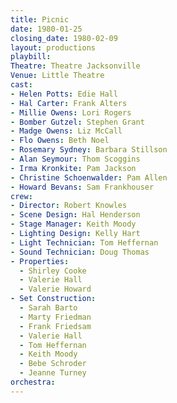 ```yaml
---
title: Picnic
date: 1980-01-25
closing_date: 1980-02-09
layout: productions
playbill:
Theatre: Theatre Jacksonville
Venue: Little Theatre
cast:
- Helen Potts: Edie Hall
- Hal Carter: Frank Alters
- Millie Owens: Lori Rogers
- Bomber Gutzel: Stephen Grant
- Madge Owens: Liz McCall
- Flo Owens: Beth Noel
- Rosemary Sydney: Barbara Stillson
- Alan Seymour: Thom Scoggins
- Irma Kronkite: Pam Jackson
- Christine Schoenwalder: Pam Allen
- Howard Bevans: Sam Frankhouser
crew:
- Director: Robert Knowles
- Scene Design: Hal Henderson
- Stage Manager: Keith Moody
- Lighting Design: Kelly Hart
- Light Technician: Tom Heffernan
- Sound Technician: Doug Thomas
- Properties:
  - Shirley Cooke
  - Valerie Hall
  - Valerie Howard
- Set Construction:
  - Sarah Barto
  - Marty Friedman
  - Frank Friedsam
  - Valerie Hall
  - Tom Heffernan
  - Keith Moody
  - Bebe Schroder
  - Jeanne Turney
orchestra:
---
```


